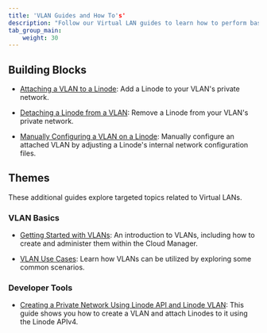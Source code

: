 ```yaml
---
title: 'VLAN Guides and How To's'
description: "Follow our Virtual LAN guides to learn how to perform basic tasks using the Linode Cloud Manager, like creating a VLAN, attaching Linodes to your VLAN, viewing your VLAN's networking details, and more."
tab_group_main:
    weight: 30
---
```


## Building Blocks

- [Attaching a VLAN to a Linode](/docs/products/networking/vlans/get-started/): Add a Linode to your VLAN's private network.

- [Detaching a Linode from a VLAN](/docs/products/networking/vlans/guides/detach-a-linode-from-your-vlan/): Remove a Linode from your VLAN's private network.

- [Manually Configuring a VLAN on a Linode](/docs/products/networking/vlans/guides/manually-configuring-a-vlan/): Manually configure an attached VLAN by adjusting a Linode's internal network configuration files.


## Themes

These additional guides explore targeted topics related to Virtual LANs.

### VLAN Basics

- [Getting Started with VLANs](/docs/guides/getting-started-with-vlans/): An introduction to VLANs, including how to create and administer them within the Cloud Manager.

- [VLAN Use Cases](/docs/guides/common-linode-vlan-use-cases/): Learn how VLANs can be utilized by exploring some common scenarios.

### Developer Tools

- [Creating a Private Network Using Linode API and Linode VLAN](/docs/guides/vlan-api/): This guide shows you how to create a VLAN and attach Linodes to it using the Linode APIv4.